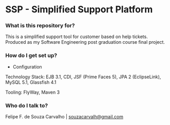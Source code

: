 # SSP - Simplified Support Platform #

### What is this repository for? ###

This is a simplified support tool for customer based on help tickets. Produced as my Software Engineering post graduation course final project.

### How do I get set up? ###

* Configuration

Technology Stack: EJB 3.1, CDI, JSF (Prime Faces 5), JPA 2 (EclipseLink), MySQL 5.1, Glassfish 4.1

Tooling: FlyWay, Maven 3

### Who do I talk to? ###

Felipe F. de Souza Carvalho | souzacarvalh@gmail.com